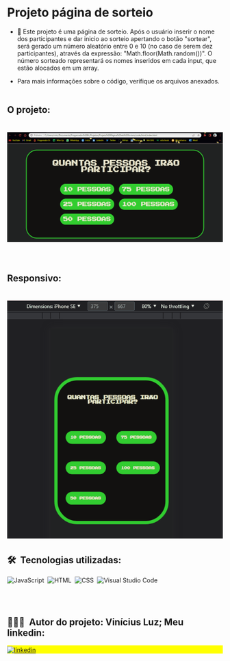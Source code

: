 
# Projeto página de sorteio

- 📘 Este projeto é uma página de sorteio. Após o usuário inserir o nome dos participantes e dar inicio ao sorteio apertando o botão "sortear", será gerado um número aleatório entre 0 e 10 (no caso de serem dez participantes), através da expressão: "Math.floor(Math.random())". O número sorteado representará os nomes inseridos em cada input, que estão alocados em um array. 

- Para mais informações sobre o código, verifique os arquivos anexados. 
<br><br>

## O projeto: 

<h1 align="center">
    <img src="/siteWeb.gif" alt="redme">
</h1>

<br>

## Responsivo:

<h1 align="center">
    <img src="/siteResponsivo.gif" alt="redme">
</h1>

## 🛠 &nbsp;Tecnologias utilizadas:

![JavaScript](https://img.shields.io/badge/-JavaScript-05122A?style=flat&logo=javascript)&nbsp;
![HTML](https://img.shields.io/badge/-HTML-05122A?style=flat&logo=HTML5)&nbsp;
![CSS](https://img.shields.io/badge/-CSS-05122A?style=flat&logo=CSS3&logoColor=1572B6)&nbsp;
![Visual Studio Code](https://img.shields.io/badge/-Visual%20Studio%20Code-05122A?style=flat&logo=visual-studio-code&logoColor=007ACC)&nbsp;


<br><br>

## 👨🏽‍🦲 &nbsp;Autor do projeto: Vinícius Luz; Meu linkedin:

<p align="left" style="background:yellow">
<a href="https://www.linkedin.com/in/vin%C3%ADcius-luz-212885207/" target="_blank">
  <img align="center" src="https://img.shields.io/badge/-viniciusluz-05122A?style=flat&logo=linkedin" alt="linkedin"/>
</a>
</p>


